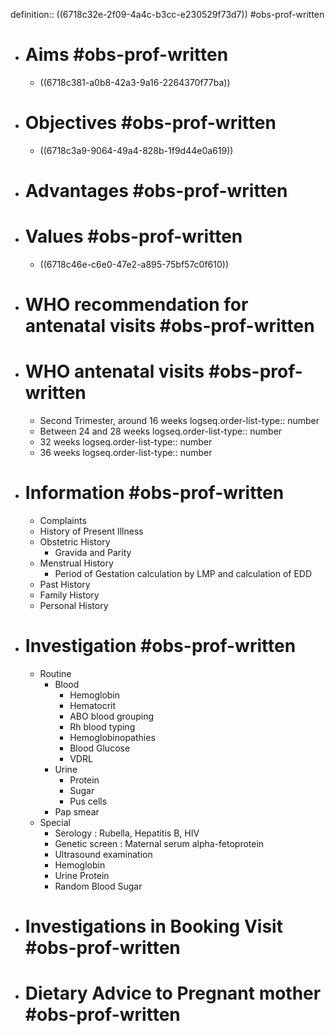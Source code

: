 definition:: ((6718c32e-2f09-4a4c-b3cc-e230529f73d7)) #obs-prof-written

- # Aims #obs-prof-written
	- ((6718c381-a0b8-42a3-9a16-2264370f77ba))
- # Objectives #obs-prof-written
	- ((6718c3a9-9064-49a4-828b-1f9d44e0a619))
- # Advantages #obs-prof-written
- # Values #obs-prof-written
	- ((6718c46e-c6e0-47e2-a895-75bf57c0f610))
- # WHO recommendation for antenatal visits #obs-prof-written
- # WHO antenatal visits #obs-prof-written
	- Second Trimester, around 16 weeks
	  logseq.order-list-type:: number
	- Between 24 and 28 weeks
	  logseq.order-list-type:: number
	- 32 weeks
	  logseq.order-list-type:: number
	- 36 weeks
	  logseq.order-list-type:: number
- # Information #obs-prof-written
	- Complaints
	- History of Present Illness
	- Obstetric History
		- Gravida and Parity
	- Menstrual History
		- Period of Gestation calculation by LMP and calculation of EDD
	- Past History
	- Family History
	- Personal History
- # Investigation #obs-prof-written
	- Routine
		- Blood
			- Hemoglobin
			- Hematocrit
			- ABO blood grouping
			- Rh blood typing
			- Hemoglobinopathies
			- Blood Glucose
			- VDRL
		- Urine
			- Protein
			- Sugar
			- Pus cells
		- Pap smear
	- Special
		- Serology : Rubella, Hepatitis B, HIV
		- Genetic screen : Maternal serum alpha-fetoprotein
		- Ultrasound examination
		- Hemoglobin
		- Urine Protein
		- Random Blood Sugar
- # Investigations in Booking Visit #obs-prof-written
- # Dietary Advice to Pregnant mother #obs-prof-written